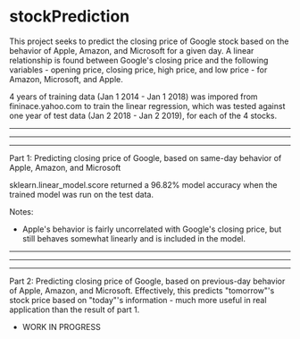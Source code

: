 # stockPrediction

This project seeks to predict the closing price of Google stock based on the behavior of Apple, Amazon, and Microsoft for a given day.  A linear relationship is found between Google's closing price and the following variables - opening price, closing price, high price, and low price - for Amazon, Microsoft, and Apple.

4 years of training data (Jan 1 2014 - Jan 1 2018) was impored from fininace.yahoo.com to train the linear regression, which was tested against one year of test data (Jan 2 2018 - Jan 2 2019), for each of the 4 stocks.

--------------------------------------------------------------------
--------------------------------------------------------------------
--------------------------------------------------------------------

Part 1: Predicting closing price of Google, based on same-day behavior of Apple, Amazon, and Microsoft

sklearn.linear_model.score returned a 96.82% model accuracy when the trained model was run on the test data.

Notes:
- Apple's behavior is fairly uncorrelated with Google's closing price, but still behaves somewhat linearly and is included in the model.

--------------------------------------------------------------------
--------------------------------------------------------------------
--------------------------------------------------------------------

Part 2: Predicting closing price of Google, based on previous-day behavior of Apple, Amazon, and Microsoft.  Effectively, this predicts "tomorrow"'s stock price based on "today"'s information - much more useful in real application than the result of part 1.

- WORK IN PROGRESS
